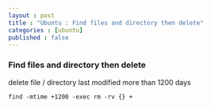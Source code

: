 ```yaml
---
layout : post
title : "Ubuntu : Find files and directory then delete"
categories : [ubuntu]
published : false
---
```


### Find files and directory then delete

delete file / directory last modified more than 1200 days
``` shell
find -mtime +1200 -exec rm -rv {} +
```